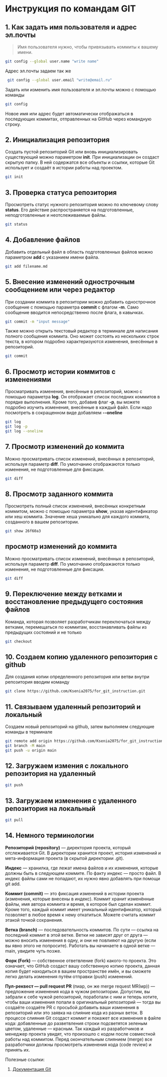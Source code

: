 # Инструкция по командам GIT

## 1. Как задать имя пользователя и адрес эл.почты

>Имя пользователя нужно, чтобы привязывать коммиты к вашему имени.
```sh
git config --global user.name "write name"
```
Адрес эл.почты задаем так же
```sh
 git config --global user.email "write@email.ru"
``` 
Задать или изменить имя пользователя и эл.почты можно с помощью команды
```sh
git config
```
Новое имя или адрес будет автоматически отображаться в последующих коммитах, отправленных на GitHub через командную строку.

## 2. Инициализация репозитория

Создать пустой репозиторий Git или вновь инициализировать существующий можно параметром **init**. При инициализации он создаст скрытую папку. В ней содержатся все объекты и ссылки, которые Git использует и создаёт в истории работы над проектом.
```sh
git init
```
## 3. Проверка статуса репозитория
Просмотреть статус нужного репозитория можно по ключевому слову **status**. Его действие распространяется на подготовленные, неподготовленные и неотслеживаемые файлы.

```sh
git status
```

## 4. Добавление файлов

Добавить отдельный файл в область подготовленных файлов можно параметром **add** с указанием имени файла. 

```sh
git add filename.md
```

## 5. Внесение изменений однострочным сообщением или через редактор
При создании коммита в репозитории можно добавить однострочное сообщение с помощью параметра **commit** с флагом **-m**. Само сообщение вводится непосредственно после флага, в кавычках.

```sh
git commit -m "input message"
```
Также можно открыть текстовый редактор в терминале для написания полного сообщения коммита. Оно может состоять из нескольких строк текста, в котором подробно характеризуются изменения, внесённые в репозиторий.

```sh
git commit
```

## 6. Просмотр истории коммитов с изменениями

Просматривать изменения, внесённые в репозиторий, можно с помощью параметра **log**. Он отображает список последних коммитов в порядке выполнения. Кроме того, добавив флаг **-p**, вы можете подробно изучить изменения, внесённые в каждый файл. Если надо посмотреть в сокращенном виде добавляем **--oneline**

```sh
git log
git log -p
git log --oneline
```

## 7. Просмотр изменений до коммита

Можно просматривать список изменений, внесённых в репозиторий, используя параметр **diff**. По умолчанию отображаются только изменения, не подготовленные для фиксации.

```sh
git diff
```
## 8. Просмотр заданного коммита

Просмотреть полный список изменений, внесённых конкретным коммитом, можно с помощью параметра **show**, указав идентификатор или хеш коммита. Значение хеша уникально для каждого коммита, созданного в вашем репозитории.

```sh
git show 26f60a3
```
## просмотр изменений до коммита

Можно просматривать список изменений, внесённых в репозиторий, используя параметр **diff**. По умолчанию отображаются только изменения, не подготовленные для фиксации.

```sh
git diff
```

## 9. Переключение между ветками и восстановление предыдущего состояния файлов

Команда, которая позволяет разработчикам переключаться между ветками, перемещаться по коммитам, восстанавливать файлы из предыдущих состояний и не только

```sh
git checkout
```
## 10. Создаем копию удаленного репозитория с github

Для создания копии определенного репозитория или ветви внутри репозитория вводим команду

```sh
git clone https://github.com/Ksenia2075/for_git_instruction.git
```
## 11. Связываем удаленный репозиторий и локальный
Создаем новый репозиторий на github, затем выполняем следующие команды в терминале
```sh 
git remote add origin https://github.com/Ksenia2075/for_git_instruction.git
git branch -M main
git push -u origin main
```

## 12. Загружаем измения с локального репозитория на удаленный

```sh
git push
```
## 13. Загружаем изменения с удаленного репозитория на локальный

```sh
git pull
```
## 14. Немного терминологии

**Репозиторий (repository)** — директория проекта, который отслеживается Git. В директории хранится проект, история изменений и мета-информация проекта (в скрытой директории .git).

**Индекс** — хранилка, где лежат имена файлов и их изменения, которые должны быть в следующем коммите. По факту индекс — просто файл. В индекс файлы сами не попадают, их нужно явно добавлять при помощи git add.

**Коммит (commit)** — это фиксация изменений в истории проекта (изменения, которые внесены в индекс). Коммит хранит изменённые файлы, имя автора коммита и время, в которое был сделан коммит. Кроме того, каждый коммит имеет уникальный идентификатор, который позволяет в любое время к нему откатиться. Можете считать коммит этакой точкой сохранения.

**Ветка (branch)** — последовательность коммитов. По сути — ссылка на последний коммит в этой ветке. Ветки не зависят друг от друга — можно вносить изменения в одну, и они не повлияют на другую (если вы явно этого не попросите). Работать вы начинаете в одной ветке — main, увидите чуть позже.

**Форк (Fork)** — собственное ответвление (fork) какого-то проекта. Это означает, что GitHub создаст вашу собственную копию проекта, данная копия будет находиться в вашем пространстве имён, и вы сможете легко делать изменения путём отправки (push) изменений.

**Пул-реквест — pull request PR** (пиар, он же merge request MR(мр)) — предложение изменения кода в чужом репозитории. Допустим, вы забрали к себе чужой репозиторий, поработали с ним и теперь хотите, чтобы ваши изменения попали в оригинальный репозиторий — тогда вы создаёте создаёте PR с просьбой добавить ваши изменения в репозиторий или это заявка на слияние кода из разных веток. В процессе слияния Git создаст коммит и покажет все изменения в файле кода: добавленные до разветвления строки подсветятся зеленым цветом, удаленные — красным. Так каждый из разработчиков и менеджер проекта увидят, что произошло с кодом после совместной работы над коммитом. Перед окончательным слиянием (merge) все разработчики должны просмотреть изменения кода (code review) и принять их.




Полезные ссылки:
1. [Документация Git](https://git-scm.com/docs/git "Всплывающая подсказка")
